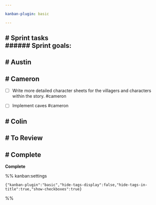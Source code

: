 ```yaml
---

kanban-plugin: basic

---
```


## # Sprint tasks<br>###### Sprint goals:



## # Austin



## # Cameron

- [ ] Write more detailed character sheets for the villagers and characters within the story. #cameron
- [ ] Implement caves #cameron


## # Colin



## # To Review



## # Complete

**Complete**




%% kanban:settings
```
{"kanban-plugin":"basic","hide-tags-display":false,"hide-tags-in-title":true,"show-checkboxes":true}
```
%%